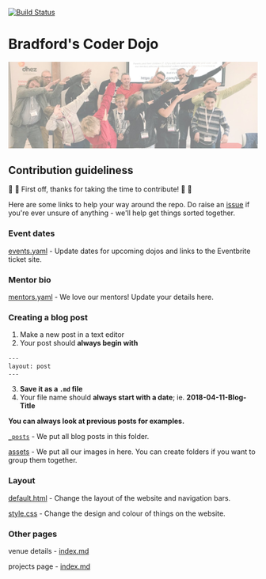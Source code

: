 [![Build Status](https://travis-ci.org/bradford-coderdojo/bradford-coderdojo.github.io.png)](https://travis-ci.org/bradford-coderdojo/bradford-coderdojo.github.io)

# Bradford's Coder Dojo

![dab](https://raw.githubusercontent.com/bradford-coderdojo/bradford-coderdojo.github.io/master/assets/dab.jpg)

## Contribution guideliness

:ghost: :tada: First off, thanks for taking the time to contribute! :tada: :ghost:

Here are some links to help your way around the repo. Do raise an [issue](https://github.com/bradford-coderdojo/bradford-coderdojo.github.io/issues) if you're ever unsure of anything - we'll help get things sorted together.

### Event dates

[events.yaml](https://github.com/bradford-coderdojo/bradford-coderdojo.github.io/blob/master/_data/events.yaml) - Update dates for upcoming dojos and links to the Eventbrite ticket site.


### Mentor bio

[mentors.yaml](https://github.com/bradford-coderdojo/bradford-coderdojo.github.io/blob/master/_data/mentors.yaml) - We love our mentors! Update your details here.


### Creating a blog post

1. Make a new post in a text editor
2. Your post should **always begin with**  
```
---  
layout: post  
---
```
3. **Save it as a ```.md``` file**
4. Your file name should **always start with a date**; ie. **2018-04-11-Blog-Title**

**You can always look at previous posts for examples.**

[```_posts```](https://github.com/bradford-coderdojo/bradford-coderdojo.github.io/tree/master/_posts) - We put all blog posts in this folder.

[assets](https://github.com/bradford-coderdojo/bradford-coderdojo.github.io/tree/master/assets) - We put all our images in here. You can create folders if you want to group them together.

### Layout

[default.html](https://github.com/bradford-coderdojo/bradford-coderdojo.github.io/blob/master/_layouts/default.html) - Change the layout of the website and navigation bars.

[style.css](https://github.com/bradford-coderdojo/bradford-coderdojo.github.io/blob/master/css/style.css) - Change the design and colour of things on the website.


### Other pages

venue details - [index.md](https://github.com/bradford-coderdojo/bradford-coderdojo.github.io/blob/master/contact/index.md)

projects page - [index.md](https://github.com/bradford-coderdojo/bradford-coderdojo.github.io/blob/master/project/index.md)


